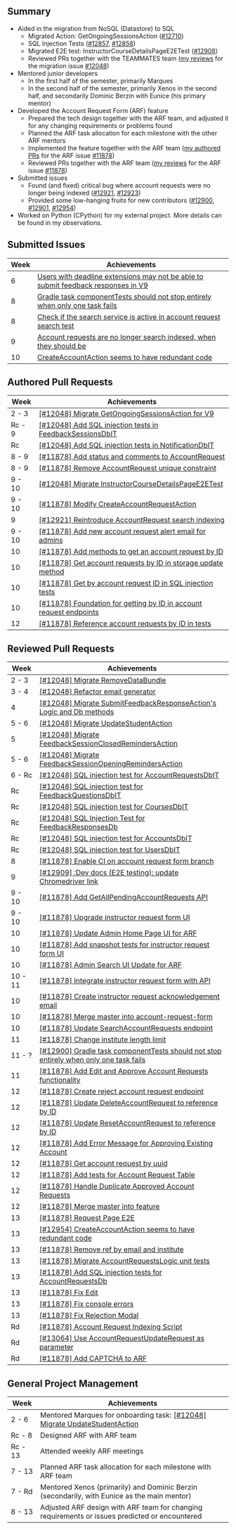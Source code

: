 ## Summary

- Aided in the migration from NoSQL (Datastore) to SQL
  - Migrated Action: GetOngoingSessionsAction ([#12710](https://github.com/TEAMMATES/teammates/pull/12710))
  - SQL Injection Tests ([#12857](https://github.com/TEAMMATES/teammates/pull/12857), [#12858](https://github.com/TEAMMATES/teammates/pull/12858))
  - Migrated E2E test: InstructorCourseDetailsPageE2ETest ([#12908](https://github.com/TEAMMATES/teammates/pull/12908))
  - Reviewed PRs together with the TEAMMATES team ([my reviews](https://github.com/TEAMMATES/teammates/pulls?q=is%3Apr+reviewed-by%3Ajayasting98+12048) for the migration issue [#12048](https://github.com/TEAMMATES/teammates/issues/12048))
- Mentored junior developers
  - In the first half of the semester, primarily Marques
  - In the second half of the semester, primarily Xenos in the second half, and secondarily Dominic Berzin with Eunice (his primary mentor)
- Developed the Account Request Form (ARF) feature
  - Prepared the tech design together with the ARF team, and adjusted it for any changing requirements or problems found
  - Planned the ARF task allocation for each milestone with the other ARF mentors
  - Implemented the feature together with the ARF team ([my authored PRs](https://github.com/TEAMMATES/teammates/pulls?q=is%3Apr+author%3Ajayasting98+11878) for the ARF issue [#11878](https://github.com/TEAMMATES/teammates/issues/11878))
  - Reviewed PRs together with the ARF team ([my reviews](https://github.com/TEAMMATES/teammates/pulls?q=is%3Apr+reviewed-by%3Ajayasting98+11878) for the ARF issue [#11878](https://github.com/TEAMMATES/teammates/issues/11878))
- Submitted issues
  - Found (and fixed) critical bug where account requests were no longer being indexed ([#12921](https://github.com/TEAMMATES/teammates/issues/12921), [#12923](https://github.com/TEAMMATES/teammates/pull/12923))
  - Provided some low-hanging fruits for new contributors ([#12900](https://github.com/TEAMMATES/teammates/issues/12900), [#12901](https://github.com/TEAMMATES/teammates/issues/12901), [#12954](https://github.com/TEAMMATES/teammates/issues/12954))
- Worked on Python (CPython) for my external project. More details can be found in my observations.

## Submitted Issues

| Week | Achievements |
| ---- | ------------ |
|  6      | [Users with deadline extensions may not be able to submit feedback responses in V9](https://github.com/TEAMMATES/teammates/issues/12774) | <!-- 240223          -->
|  8      | [Gradle task componentTests should not stop entirely when only one task fails](https://github.com/TEAMMATES/teammates/issues/12900) | <!-- 240315          -->
|  8      | [Check if the search service is active in account request search test](https://github.com/TEAMMATES/teammates/issues/12901) | <!-- 240315          -->
|  9      | [Account requests are no longer search indexed, when they should be](https://github.com/TEAMMATES/teammates/issues/12921) | <!-- 240321          -->
| 10      | [CreateAccountAction seems to have redundant code](https://github.com/TEAMMATES/teammates/issues/12954) | <!-- 240328          -->

## Authored Pull Requests

| Week | Achievements |
| ---- | ------------ |
|  2 -  3 | [[#12048] Migrate GetOngoingSessionsAction for V9](https://github.com/TEAMMATES/teammates/pull/12710) | <!-- 240122 - 240203 -->
| Rc -  9 | [[#12048] Add SQL injection tests in FeedbackSessionsDbIT](https://github.com/TEAMMATES/teammates/pull/12857) | <!-- 240228 - 240318 -->
| Rc      | [[#12048] Add SQL injection tests in NotificationDbIT](https://github.com/TEAMMATES/teammates/pull/12858) | <!-- 240229 - 240303 -->
|  8 -  9 | [[#11878] Add status and comments to AccountRequest](https://github.com/TEAMMATES/teammates/pull/12898) | <!-- 240315 - 240319 -->
|  8 -  9 | [[#11878] Remove AccountRequest unique constraint](https://github.com/TEAMMATES/teammates/pull/12899) | <!-- 240315 - 240319 -->
|  9 - 10 | [[#12048] Migrate InstructorCourseDetailsPageE2ETest](https://github.com/TEAMMATES/teammates/pull/12908) | <!-- 240318 - 240327 -->
|  9 - 10 | [[#11878] Modify CreateAccountRequestAction](https://github.com/TEAMMATES/teammates/pull/12913) | <!-- 240319 - 240325 -->
|  9      | [[#12921] Reintroduce AccountRequest search indexing](https://github.com/TEAMMATES/teammates/pull/12923) | <!-- 240321 - 240322 -->
|  9 - 10 | [[#11878] Add new account request alert email for admins](https://github.com/TEAMMATES/teammates/pull/12926) | <!-- 240323 - 240325 -->
| 10      | [[#11878] Add methods to get an account request by ID](https://github.com/TEAMMATES/teammates/pull/12953) | <!-- 240328 - 240328 -->
| 10      | [[#11878] Get account requests by ID in storage update method](https://github.com/TEAMMATES/teammates/pull/12955) | <!-- 240328 - 240329 -->
| 10      | [[#11878] Get by account request ID in SQL injection tests](https://github.com/TEAMMATES/teammates/pull/12956) | <!-- 240328 - 240329 -->
| 10      | [[#11878] Foundation for getting by ID in account request endpoints](https://github.com/TEAMMATES/teammates/pull/12957) | <!-- 240328 - 240329 -->
| 12      | [[#11878] Reference account requests by ID in tests](https://github.com/TEAMMATES/teammates/pull/13017) | <!-- 240414          -->

## Reviewed Pull Requests

| Week | Achievements |
| ---- | ------------ |
|  2 -  3 | [[#12048] Migrate RemoveDataBundle](https://github.com/TEAMMATES/teammates/pull/12709) | <!-- 240128 - 240202 -->
|  3 -  4 | [[#12048] Refactor email generator](https://github.com/TEAMMATES/teammates/pull/12723) | <!-- 240204 - 240206 -->
|  4      | [[#12048] Migrate SubmitFeedbackResponseAction's Logic and Db methods](https://github.com/TEAMMATES/teammates/pull/12732) | <!-- 240207          -->
|  5 -  6 | [[#12048] Migrate UpdateStudentAction](https://github.com/TEAMMATES/teammates/pull/12727) | <!-- 240213 - 240225 -->
|  5      | [[#12048] Migrate FeedbackSessionClosedRemindersAction](https://github.com/TEAMMATES/teammates/pull/12738) | <!-- 240214          -->
|  5 -  6 | [[#12048] Migrate FeedbackSessionOpeningRemindersAction](https://github.com/TEAMMATES/teammates/pull/12739) | <!-- 240214 - 240223 -->
|  6 - Rc | [[#12048] SQL injection test for AccountRequestsDbIT](https://github.com/TEAMMATES/teammates/pull/12788) | <!-- 240225 - 240229 -->
| Rc      | [[#12048] SQL injection test for FeedbackQuestionsDbIT](https://github.com/TEAMMATES/teammates/pull/12847) | <!-- 240227          -->
| Rc      | [[#12048] SQL injection test for CoursesDbIT](https://github.com/TEAMMATES/teammates/pull/12801) | <!-- 240227 - 240229 -->
| Rc      | [[#12048] SQL Injection Test for FeedbackResponsesDb](https://github.com/TEAMMATES/teammates/pull/12848) | <!-- 240229          -->
| Rc      | [[#12048] SQL injection test for AccountsDbIT](https://github.com/TEAMMATES/teammates/pull/12800) | <!-- 240229          -->
| Rc      | [[#12048] SQL injection test for UsersDbIT](https://github.com/TEAMMATES/teammates/pull/12851) | <!-- 240229          -->
|  8      | [[#11878] Enable CI on account request form branch](https://github.com/TEAMMATES/teammates/pull/12888) | <!-- 240312          -->
|  9      | [[#12909] :Dev docs (E2E testing): update Chromedriver link](https://github.com/TEAMMATES/teammates/pull/12924) | <!-- 240322          -->
|  9 - 10 | [[#11878] Add GetAllPendingAccountRequests API](https://github.com/TEAMMATES/teammates/pull/12927) | <!-- 240324 - 240325 -->
|  9 - 10 | [[#11878] Upgrade instructor request form UI](https://github.com/TEAMMATES/teammates/pull/12929) | <!-- 240324 - 240327 -->
| 10      | [[#11878] Update Admin Home Page UI for ARF](https://github.com/TEAMMATES/teammates/pull/12933) | <!-- 240327          -->
| 10      | [[#11878] Add snapshot tests for instructor request form UI](https://github.com/TEAMMATES/teammates/pull/12942) | <!-- 240327          -->
| 10      | [[#11878] Admin Search UI Update for ARF](https://github.com/TEAMMATES/teammates/pull/12945) | <!-- 240327          -->
| 10 - 11 | [[#11878] Integrate instructor request form with API](https://github.com/TEAMMATES/teammates/pull/12943) | <!-- 240327 - 240404 -->
| 10      | [[#11878] Create instructor request acknowledgement email](https://github.com/TEAMMATES/teammates/pull/12944) | <!-- 240327 - 240330 -->
| 10      | [[#11878] Merge master into account-request-form](https://github.com/TEAMMATES/teammates/pull/12972) | <!-- 240330 - 240331 -->
| 10      | [[#11878] Update SearchAccountRequests endpoint](https://github.com/TEAMMATES/teammates/pull/12950) | <!-- 240331          -->
| 11      | [[#11878] Change institute length limit](https://github.com/TEAMMATES/teammates/pull/12974) | <!-- 240402          -->
| 11 -  ? | [[#12900] Gradle task componentTests should not stop entirely when only one task fails](https://github.com/TEAMMATES/teammates/pull/12963) | <!-- 240402 -      ? -->
| 11      | [[#11878] Add Edit and Approve Account Requests functionality](https://github.com/TEAMMATES/teammates/pull/12975) | <!-- 240407          -->
| 12      | [[#11878] Create reject account request endpoint](https://github.com/TEAMMATES/teammates/pull/12985) | <!-- 240409          -->
| 12      | [[#11878] Update DeleteAccountRequest to reference by ID](https://github.com/TEAMMATES/teammates/pull/12997) | <!-- 240411          -->
| 12      | [[#11878] Update ResetAccountRequest to reference by ID](https://github.com/TEAMMATES/teammates/pull/13002) | <!-- 240411          -->
| 12      | [[#11878] Add Error Message for Approving Existing Account](https://github.com/TEAMMATES/teammates/pull/13004) | <!-- 240411          -->
| 12      | [[#11878] Get account request by uuid](https://github.com/TEAMMATES/teammates/pull/13007) | <!-- 240411 - 240412 -->
| 12      | [[#11878] Add tests for Account Request Table](https://github.com/TEAMMATES/teammates/pull/12977) | <!-- 240411 - 240414 -->
| 12      | [[#11878] Handle Duplicate Approved Account Requests](https://github.com/TEAMMATES/teammates/pull/13009) | <!-- 240412          -->
| 12      | [[#11878] Merge master into feature](https://github.com/TEAMMATES/teammates/pull/13011) | <!-- 240413          -->
| 13      | [[#11878] Request Page E2E](https://github.com/TEAMMATES/teammates/pull/13015) | <!-- 240416          -->
| 13      | [[#12954] CreateAccountAction seems to have redundant code](https://github.com/TEAMMATES/teammates/pull/13039) | <!-- 240416          -->
| 13      | [[#11878] Remove ref by email and institute](https://github.com/TEAMMATES/teammates/pull/13044) | <!-- 240417          -->
| 13      | [[#11878] Migrate AccountRequestsLogic unit tests](https://github.com/TEAMMATES/teammates/pull/13043) | <!-- 240417          -->
| 13      | [[#11878] Add SQL injection tests for AccountRequestsDb](https://github.com/TEAMMATES/teammates/pull/13047) | <!-- 240418          -->
| 13      | [[#11878] Fix Edit](https://github.com/TEAMMATES/teammates/pull/13056) | <!-- 240418          -->
| 13      | [[#11878] Fix console errors](https://github.com/TEAMMATES/teammates/pull/13058) | <!-- 240419          -->
| 13      | [[#11878] Fix Rejection Modal](https://github.com/TEAMMATES/teammates/pull/13059) | <!-- 240419          -->
| Rd      | [[#11878] Account Request Indexing Script](https://github.com/TEAMMATES/teammates/pull/13076) | <!-- 240422          -->
| Rd      | [[#13064] Use AccountRequestUpdateRequest as parameter](https://github.com/TEAMMATES/teammates/pull/13068) | <!-- 240422 - 240423 -->
| Rd      | [[#11878] Add CAPTCHA to ARF](https://github.com/TEAMMATES/teammates/pull/13081) | <!-- 240423          -->

## General Project Management

| Week | Achievements |
| ---- | ------------ |
|  2 -  6 | Mentored Marques for onboarding task: [[#12048] Migrate UpdateStudentAction](https://github.com/TEAMMATES/teammates/pull/12727) | <!-- 240128 - 240225 -->
| Rc -  8 | Designed ARF with ARF team | <!--      ? -      ? -->
| Rc - 13 | Attended weekly ARF meetings | <!--      ? -      ? -->
|  7 - 13 | Planned ARF task allocation for each milestone with ARF team | <!--      ? -      ? -->
|  7 - Rd | Mentored Xenos (primarily) and Dominic Berzin (secondarily, with Eunice as the main mentor) | <!--      ? -      ? -->
|  8 - 13 | Adjusted ARF design with ARF team for changing requirements or issues predicted or encountered | <!--      ? -      ? -->
